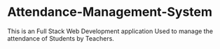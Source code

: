 # Attendance-Management-System
This is an Full Stack Web Development application Used to manage the attendance of Students by Teachers.

